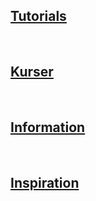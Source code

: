 
## <u>Tutorials</u>
<br/>



## <u>Kurser</u>
<br/>


## <u>Information</u>
<br/>


## <u>Inspiration</u>
<br/>

